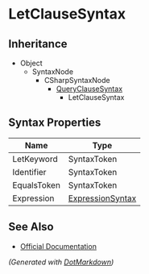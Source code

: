 # LetClauseSyntax

## Inheritance

* Object
  * SyntaxNode
    * CSharpSyntaxNode
      * [QueryClauseSyntax](QueryClauseSyntax.md)
        * LetClauseSyntax

## Syntax Properties

| Name        | Type                                    |
| ----------- | --------------------------------------- |
| LetKeyword  | SyntaxToken                             |
| Identifier  | SyntaxToken                             |
| EqualsToken | SyntaxToken                             |
| Expression  | [ExpressionSyntax](ExpressionSyntax.md) |

## See Also

* [Official Documentation](https://docs.microsoft.com/en-us/dotnet/api/microsoft.codeanalysis.csharp.syntax.letclausesyntax)


*\(Generated with [DotMarkdown](http://github.com/JosefPihrt/DotMarkdown)\)*